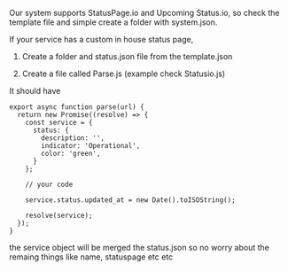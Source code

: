 Our system supports StatusPage.io and Upcoming Status.io, so check the template file and simple create a folder with system.json.


If your service has a custom in house status page,

1) Create a folder and status.json file from the template.json

2) Create a file called Parse.js (example check Statusio.js)

It should have

```
export async function parse(url) {
  return new Promise((resolve) => {
    const service = {
      status: {
        description: '',
        indicator: 'Operational',
        color: 'green',
      }
    };

    // your code

    service.status.updated_at = new Date().toISOString();

    resolve(service);
  });
}

```

the service object will be merged the status.json so no worry about the remaing things like name, statuspage etc etc
